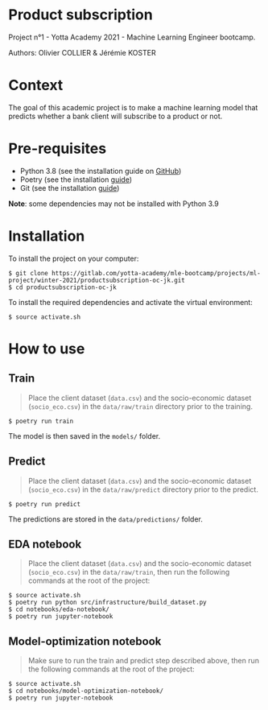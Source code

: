 Product subscription
==============================

Project n°1 - Yotta Academy 2021 - Machine Learning Engineer bootcamp.

Authors: Olivier COLLIER & Jérémie KOSTER

# Context

The goal of this academic project is to make a machine learning model that predicts whether a bank client will subscribe to a product or not.

# Pre-requisites

- Python 3.8 (see the installation guide on [GitHub](https://github.com/pyenv/pyenv))
- Poetry (see the installation [guide](https://python-poetry.org/docs/#installation))
- Git (see the installation [guide](https://git-scm.com/book/fr/v2/D%C3%A9marrage-rapide-Installation-de-Git))

**Note**: some dependencies may not be installed with Python 3.9

# Installation

To install the project on your computer:

    $ git clone https://gitlab.com/yotta-academy/mle-bootcamp/projects/ml-project/winter-2021/productsubscription-oc-jk.git
    $ cd productsubscription-oc-jk

To install the required dependencies and activate the virtual environment:

    $ source activate.sh

# How to use

## Train

> Place the client dataset (`data.csv`) and the socio-economic dataset (`socio_eco.csv`) in the `data/raw/train` directory prior to the training.

    $ poetry run train

The model is then saved in the `models/` folder.

## Predict

> Place the client dataset (`data.csv`) and the socio-economic dataset (`socio_eco.csv`) in the `data/raw/predict` directory prior to the predict.

    $ poetry run predict

The predictions are stored in the `data/predictions/` folder.

## EDA notebook

> Place the client dataset (`data.csv`) and the socio-economic dataset (`socio_eco.csv`) in the `data/raw/train`, then run the following commands at the root of the project:

    $ source activate.sh
    $ poetry run python src/infrastructure/build_dataset.py
    $ cd notebooks/eda-notebook/
    $ poetry run jupyter-notebook

## Model-optimization notebook

> Make sure to run the train and predict step described above, then run the following commands at the root of the project:

    $ source activate.sh
    $ cd notebooks/model-optimization-notebook/
    $ poetry run jupyter-notebook
